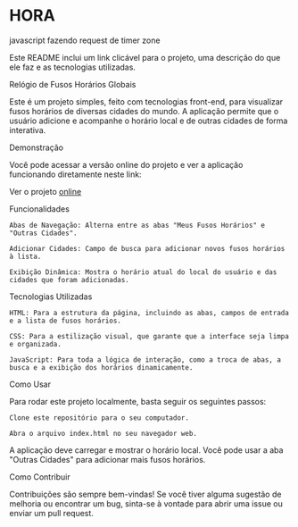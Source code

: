 # HORA
javascript fazendo request de timer zone

Este README inclui um link clicável para o projeto, uma descrição do que ele faz e as tecnologias utilizadas.

Relógio de Fusos Horários Globais

Este é um projeto simples, feito com tecnologias front-end, para visualizar fusos horários de diversas cidades do mundo. A aplicação permite que o usuário adicione e acompanhe o horário local e de outras cidades de forma interativa.

Demonstração

Você pode acessar a versão online do projeto e ver a aplicação funcionando diretamente neste link:

Ver o projeto [online](https://sheysson.github.io/HORA/scr/index.html)

Funcionalidades

    Abas de Navegação: Alterna entre as abas "Meus Fusos Horários" e "Outras Cidades".

    Adicionar Cidades: Campo de busca para adicionar novos fusos horários à lista.

    Exibição Dinâmica: Mostra o horário atual do local do usuário e das cidades que foram adicionadas.

Tecnologias Utilizadas

    HTML: Para a estrutura da página, incluindo as abas, campos de entrada e a lista de fusos horários.

    CSS: Para a estilização visual, que garante que a interface seja limpa e organizada.

    JavaScript: Para toda a lógica de interação, como a troca de abas, a busca e a exibição dos horários dinamicamente.

Como Usar

Para rodar este projeto localmente, basta seguir os seguintes passos:

    Clone este repositório para o seu computador.

    Abra o arquivo index.html no seu navegador web.

A aplicação deve carregar e mostrar o horário local. Você pode usar a aba "Outras Cidades" para adicionar mais fusos horários.

Como Contribuir

Contribuições são sempre bem-vindas! Se você tiver alguma sugestão de melhoria ou encontrar um bug, sinta-se à vontade para abrir uma issue ou enviar um pull request.
